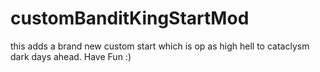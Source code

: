 # customBanditKingStartMod

this adds a brand new custom start which is op as high hell to cataclysm dark days ahead. Have Fun :)
